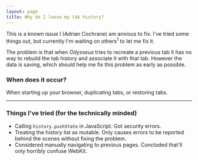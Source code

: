 ```yaml
---
layout: page
title: Why do I loose my tab history?
---
```


This is a known issue I (Adrian Cochrane) am anxious to fix. I've tried some things out, but currently I'm waiting on others<sup title="Specifically WebKitGTK appears to have done their part, but I'm waiting on Debian to package that commit in a software update.">1</sup> to let me fix it.

The problem is that when <i>Odysseus</i> tries to recreate a previous tab it has no way to rebuild the tab history and associate it with that tab. However the data is saving, which should help me fix this problem as early as possible. 


### When does it occur?

When starting up your browser, duplicating tabs, or restoring tabs. 

---

### Things I've tried (for the technically minded)

* Calling <code>history.pushState</code> in JavaScript. Got security errors.
* Treating the history list as mutable. Only causes errors to be reported behind the scenes without fixing the problem. 
* Considered manually navigating to previous pages. Concluded that'll only horribly confuse WebKit. 
